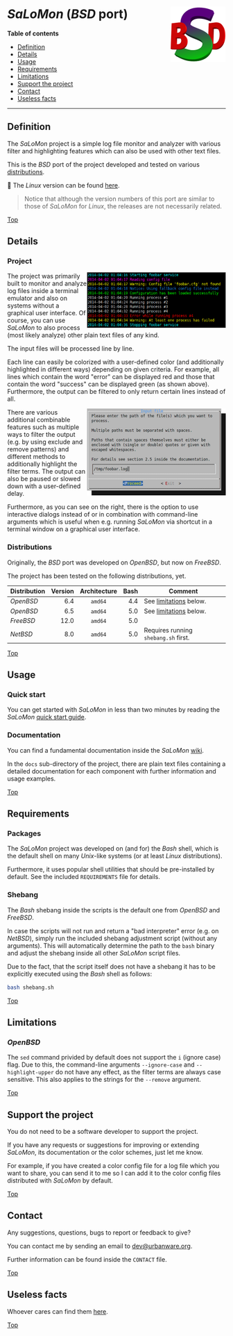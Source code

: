 # *SaLoMon* (*BSD* port) <img src="https://raw.githubusercontent.com/urbanware-org/salomon-bsd/master/wiki/salomon-bsd.png" alt="SaLoMon BSD port logo" height="128px" width="128px" align="right"/>

**Table of contents**
*   [Definition](#definition)
*   [Details](#details)
*   [Usage](#usage)
*   [Requirements](#requirements)
*   [Limitations](#limitations)
*   [Support the project](#support-the-project)
*   [Contact](#contact)
*   [Useless facts](#useless-facts)

----

## Definition

The *SaLoMon* project is a simple log file monitor and analyzer with various filter and highlighting features which can also be used with other text files.

This is the *BSD* port of the project developed and tested on various [distributions](#distributions).

:penguin: The *Linux* version can be found [here](https://github.com/urbanware-org/salomon).

> Notice that although the version numbers of this port are similar to those of *SaLoMon* for *Linux*, the releases are not necessarily related.

[Top](#salomon-)

## Details

### Project

<img src="https://raw.githubusercontent.com/urbanware-org/salomon-bsd/master/wiki/salomon_output.png" alt="SaLoMon sample output" width=320px align="right"/>The project was primarily built to monitor and analyze log files inside a terminal emulator and also on systems without a graphical user interface. Of course, you can use *SaLoMon* to also process (most likely analyze) other plain text files of any kind.

The input files will be processed line by line.

Each line can easily be colorized with a user-defined color (and additionally highlighted in different ways) depending on given criteria. For example, all lines which contain the word "error" can be displayed red and those that contain the word "success" can be displayed green (as shown above). Furthermore, the output can be filtered to only return certain lines instead of all.

<img src="https://raw.githubusercontent.com/urbanware-org/salomon-bsd/master/wiki/salomon_dialog_inputfile.png" alt="SaLoMon interactive dialog" align="right"/>There are various additional combinable features such as multiple ways to filter the output (e.g. by using exclude and remove patterns) and different methods to additionally highlight the filter terms. The output can also be paused or slowed down with a user-defined delay.

Furthermore, as you can see on the right, there is the option to use interactive dialogs instead of or in combination with command-line arguments which is useful when e.g. running *SaLoMon* via shortcut in a terminal window on a graphical user interface.

### Distributions

Originally, the *BSD* port was developed on *OpenBSD*, but now on *FreeBSD*.

The project has been tested on the following distributions, yet.

| Distribution | Version | Architecture | Bash | Comment                                |
| ------------ | ------: | :----------: | ---: | ---------------------------------------|
| *OpenBSD*    |     6.4 | `amd64`      |  4.4 | See [limitations](#limitations) below. |
| *OpenBSD*    |     6.5 | `amd64`      |  5.0 | See [limitations](#limitations) below. |
| *FreeBSD*    |    12.0 | `amd64`      |  5.0 |                                        |
| *NetBSD*     |     8.0 | `amd64`      |  5.0 | Requires running `shebang.sh` first.   |

[Top](#salomon-)

## Usage

### Quick start

You can get started with *SaLoMon* in less than two minutes by reading the *SaLoMon* [quick start guide](https://github.com/urbanware-org/salomon/wiki/Quick-start).

### Documentation

You can find a fundamental documentation inside the *SaLoMon* [wiki](https://github.com/urbanware-org/salomon/wiki).

In the `docs` sub-directory of the project, there are plain text files containing a detailed documentation for each component with further information and usage examples.

[Top](#salomon-)

## Requirements

### Packages

The *SaLoMon* project was developed on (and for) the *Bash* shell, which is the default shell on many *Unix*-like systems (or at least *Linux* distributions).

Furthermore, it uses popular shell utilities that should be pre-installed by default. See the included `REQUIREMENTS` file for details.

### Shebang

The *Bash* shebang inside the scripts is the default one from *OpenBSD* and *FreeBSD*.

In case the scripts will not run and return a "bad interpreter" error (e.g. on *NetBSD*), simply run the included shebang adjustment script (without any arguments). This will automatically determine the path to the `bash` binary and adjust the shebang inside all other *SaLoMon* script files.

Due to the fact, that the script itself does not have a shebang it has to be explicitly executed using the *Bash* shell as follows:

```bash
bash shebang.sh
```

[Top](#salomon-)

## Limitations

### *OpenBSD*

The `sed` command privided by default does not support the `i` (ignore case) flag. Due to this, the command-line arguments `--ignore-case` and
`--highlight-upper` do not have any effect, as the filter terms are always case sensitive. This also applies to the strings for the `--remove` argument.

[Top](#salomon-)

## Support the project

You do not need to be a software developer to support the project.

If you have any requests or suggestions for improving or extending *SaLoMon*, its documentation or the color schemes, just let me know.

For example, if you have created a color config file for a log file which you want to share, you can send it to me so I can add it to the color config files distributed with *SaLoMon* by default.

[Top](#salomon-)

## Contact

Any suggestions, questions, bugs to report or feedback to give?

You can contact me by sending an email to <dev@urbanware.org>.

Further information can be found inside the `CONTACT` file.

[Top](#salomon-)

## Useless facts

Whoever cares can find them [here](https://github.com/urbanware-org/salomon/wiki#useless-facts).

[Top](#salomon-)

